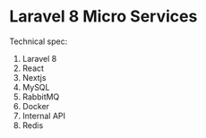# Laravel 8 Micro Services
Technical spec:
1. Laravel 8
2. React
3. Nextjs
4. MySQL
5. RabbitMQ
6. Docker
7. Internal API
8. Redis
